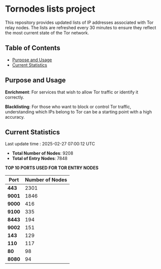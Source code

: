 # Tornodes lists project

This repository provides updated lists of IP addresses associated with Tor relay nodes. The lists are refreshed every 30 minutes to ensure they reflect the most current state of the Tor network.

## Table of Contents

- [Purpose and Usage](#purpose-and-usage)
- [Current Statistics](#current-statistics)


## Purpose and Usage

**Enrichment**: For services that wish to allow Tor traffic or identify it correctly.

**Blacklisting**: For those who want to block or control Tor traffic, understanding which IPs belong to Tor can be a starting point with a high accuracy.

## Current Statistics

Last update time : 2025-02-27 07:00:12 UTC

- **Total Number of Nodes**: 9208
- **Total of Entry Nodes**: 7848

**TOP 10 PORTS USED FOR TOR ENTRY NODES**

| **Port** | **Number of Nodes** |
|------|-----------------|
| **443**   | 2301  |
| **9001**   | 1846  |
| **9000**   | 416  |
| **9100**   | 335  |
| **8443**   | 194  |
| **9002**   | 151  |
| **143**   | 129  |
| **110**   | 117  |
| **80**   | 98  |
| **8080**   | 94  |

